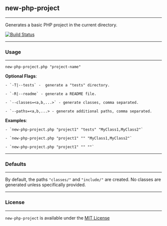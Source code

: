 ## new-php-project ##
---

Generates a basic PHP project in the current directory.

[![Build Status](https://travis-ci.org/patinthehat/new-php-project.png)](https://travis-ci.org/patinthehat/new-php-project)

---
### Usage ###
---

  `new-php-project.php "project-name"`

  __Optional Flags__:
  
    - `-T|--tests` -  generate a "tests" directory.
    
    - `-R|--readme` - generate a README file.
    
    - `--classes=<a,b,...>` - generate classes, comma separated.
    
    - `--paths=<a,b,...> - generate additional paths, comma separated.
    
  
  __Examples__:
  
    - `new-php-project.php "project1" "tests" "MyClass1,MyClass2"`
 
    - `new-php-project.php "project1" "" "MyClass1,MyClass2"`
    
    - `new-php-project.php "project1" "" ""`
  
---
### Defaults ###
---

By default, the paths `"classes/"` and `"include/"` are created. 
No classes are generated unless specifically provided.

---
### License ###
---

`new-php-project` is available under the <a href="LICENSE">MIT License</a>

